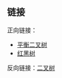 ## 链接

正向链接：

- [平衡二叉树](/计算机/data-structure/平衡二叉树)
- [红黑树](/计算机/data-structure/红黑树)

反向链接：[二叉树](/计算机/data-structure/二叉树)